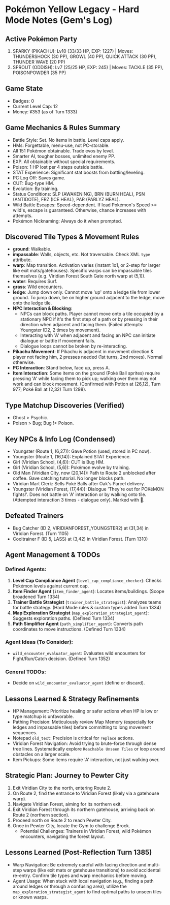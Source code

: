 # Pokémon Yellow Legacy - Hard Mode Notes (Gem's Log)

## Active Pokémon Party
1. SPARKY (PIKACHU): Lv10 (33/33 HP, EXP: 1227) | Moves: THUNDERSHOCK (30 PP), GROWL (40 PP), QUICK ATTACK (30 PP), THUNDER WAVE (20 PP)
2. SPROUT (ODDISH): Lv7 (25/25 HP, EXP: 245) | Moves: TACKLE (35 PP), POISONPOWDER (35 PP)

## Game State
- Badges: 0
- Current Level Cap: 12
- Money: ¥353 (as of Turn 1333)

## Game Mechanics & Rules Summary
- Battle Style: Set. No items in battle. Level caps apply.
- HMs: Forgettable, menu-use, not PC-storable.
- All 151 Pokémon obtainable. Trade evos by level.
- Smarter AI, tougher bosses, unlimited enemy PP.
- EXP. All obtainable without special requirements.
- Poison: 1 HP lost per 4 steps outside battle.
- STAT Experience: Significant stat boosts from battling/leveling.
- PC Log Off: Saves game.
- CUT: Bug-type HM.
- Evolution: By training.
- Status Conditions: SLP (AWAKENING), BRN (BURN HEAL), PSN (ANTIDOTE), FRZ (ICE HEAL), PAR (PARLYZ HEAL).
- Wild Battle Escapes: Speed-dependent. If lead Pokémon's Speed >= wild's, escape is guaranteed. Otherwise, chance increases with attempts.
- Pokémon Nicknaming: Always do it when prompted.

## Discovered Tile Types & Movement Rules
- **ground**: Walkable.
- **impassable**: Walls, objects, etc. Not traversable. Check XML `type` attribute.
- **warp**: Map transition. Activation varies (instant 1x1, or 2-step for larger like exit mats/gatehouses). Specific warps can be impassable tiles themselves (e.g. Viridian Forest South Gate north warp at (5,1)).
- **water**: Requires Surf.
- **grass**: Wild encounters.
- **ledge**: Jump down only. Cannot move 'up' onto a ledge tile from lower ground. To jump down, be on higher ground adjacent to the ledge, move onto the ledge tile.
- **NPC Interaction & Blocking**:
    - NPCs can block paths. Player cannot move onto a tile occupied by a stationary NPC if it's the first step of a path or by pressing in their direction when adjacent and facing them. (Failed attempts: Youngster ID2, 2 times by movement).
    - Interacting with 'A' when adjacent and facing an NPC can initiate dialogue or battle if movement fails.
    - Dialogue loops cannot be broken by re-interacting.
- **Pikachu Movement**: If Pikachu is adjacent in movement direction & player not facing him, 2 presses needed (1st turns, 2nd moves). Normal otherwise.
- **PC Interaction**: Stand below, face up, press A.
- **Item Interaction**: Some items on the ground (Poké Ball sprites) require pressing 'A' while facing them to pick up; walking over them may not work and can block movement. (Confirmed with Potion at (26,12), Turn 977; Poké Ball at (2,32) Turn 1298).

## Type Matchup Discoveries (Verified)
- Ghost > Psychic.
- Poison > Bug; Bug !> Poison.

## Key NPCs & Info Log (Condensed)
- Youngster (Route 1, (6,27)): Gave Potion (used, stored in PC now).
- Youngster (Route 1, (16,14)): Explained STAT Experience.
- Girl (Viridian School, (4,6)): CUT is Bug HM.
- Girl (Viridian School, (5,6)): Pokémon evolve by training.
- Old Man (Viridian City, now (20,14)): Path to Route 2 unblocked after coffee. Gave catching tutorial. No longer blocks path.
- Viridian Mart Clerk: Sells Poké Balls after Oak's Parcel delivery.
- Youngster (Viridian Forest, (17,44)): Dialogue 'They're out for POKéMON fights!'. Does not battle on 'A' interaction or by walking onto tile. (Attempted interaction 3 times - dialogue only). Marked with 💬.

## Defeated Trainers
- Bug Catcher (ID 2, VIRIDIANFOREST_YOUNGSTER2) at (31,34) in Viridian Forest. (Turn 1105)
- Cooltrainer F (ID 5, LASS) at (3,42) in Viridian Forest. (Turn 1310)

## Agent Management & TODOs
### Defined Agents:
1.  **Level Cap Compliance Agent** (`level_cap_compliance_checker`): Checks Pokémon levels against current cap.
2.  **Item Finder Agent** (`item_finder_agent`): Locates items/buildings. (Scope broadened Turn 1334)
3.  **Trainer Battle Strategist** (`trainer_battle_strategist`): Analyzes teams for battle strategy. (Hard Mode rules & custom types added Turn 1334)
4.  **Map Exploration Strategist** (`map_exploration_strategist_agent`): Suggests exploration paths. (Defined Turn 1334)
5.  **Path Simplifier Agent** (`path_simplifier_agent`): Converts path coordinates to move instructions. (Defined Turn 1334)

### Agent Ideas (To Consider):
- `wild_encounter_evaluator_agent`: Evaluates wild encounters for Fight/Run/Catch decision. (Defined Turn 1352)

### General TODOs:
- Decide on `wild_encounter_evaluator_agent` (define or discard).

## Lessons Learned & Strategy Refinements
- HP Management: Prioritize healing or safer actions when HP is low or type matchup is unfavorable.
- Pathing Precision: Meticulously review Map Memory (especially for ledges and impassable tiles) before committing to long movement sequences.
- Notepad `old_text`: Precision is critical for `replace` actions.
- Viridian Forest Navigation: Avoid trying to brute-force through dense tree lines. Systematically explore `Reachable Unseen Tiles` or loop around obstacles on a larger scale.
- Item Pickups: Some items require 'A' interaction, not just walking over.

## Strategic Plan: Journey to Pewter City
1. Exit Viridian City to the north, entering Route 2.
2. On Route 2, find the entrance to Viridian Forest (likely via a gatehouse warp).
3. Navigate Viridian Forest, aiming for its northern exit.
4. Exit Viridian Forest through its northern gatehouse, arriving back on Route 2 (northern section).
5. Proceed north on Route 2 to reach Pewter City.
6. Once in Pewter City, locate the Gym to challenge Brock.
   - Potential Challenges: Trainers in Viridian Forest, wild Pokémon encounters, navigating the forest layout.

## Lessons Learned (Post-Reflection Turn 1385)
- Warp Navigation: Be extremely careful with facing direction and multi-step warps (like exit mats or gatehouse transitions) to avoid accidental re-entry. Confirm tile types and warp mechanics before moving.
- Agent Usage: When stuck with local navigation (e.g., finding a path around ledges or through a confusing area), utilize the `map_exploration_strategist_agent` to find optimal paths to unseen tiles or known warps.